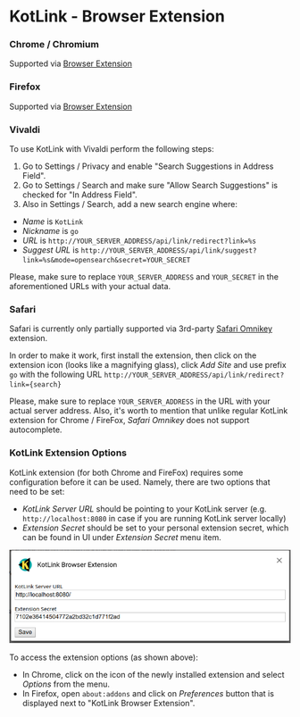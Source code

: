 # KotLink - Browser Extension

### Chrome / Chromium

Supported via [Browser Extension](https://chrome.google.com/webstore/detail/kotlink-browser-extension/cdkflkfieefihicjaidafmggjdnkakod)

### Firefox

Supported via [Browser Extension](https://addons.mozilla.org/en-US/firefox/addon/kotlink-browser-extension)

### Vivaldi

To use KotLink with Vivaldi perform the following steps:
1. Go to Settings / Privacy and enable "Search Suggestions in Address Field".
1. Go to Settings / Search and make sure "Allow Search Suggestions" is checked for "In Address Field".
1. Also in Settings / Search, add a new search engine where:
  - *Name* is `KotLink` 
  - *Nickname* is `go`
  - *URL* is `http://YOUR_SERVER_ADDRESS/api/link/redirect?link=%s`
  - *Suggest URL* is `http://YOUR_SERVER_ADDRESS/api/link/suggest?link=%s&mode=opensearch&secret=YOUR_SECRET`

Please, make sure to replace `YOUR_SERVER_ADDRESS` and `YOUR_SECRET` in the aforementioned URLs 
with your actual data.

### Safari

Safari is currently only partially supported via 3rd-party 
[Safari Omnikey](http://marioestrada.github.io/safari-omnikey/) extension.

In order to make it work, first install the extension, then click on the extension icon (looks like a magnifying glass), 
click *Add Site* and use prefix `go` with the following URL `http://YOUR_SERVER_ADDRESS/api/link/redirect?link={search}`

Please, make sure to replace `YOUR_SERVER_ADDRESS` in the URL with your actual server address. 
Also, it's worth to mention that unlike regular KotLink extension for Chrome / FireFox, 
*Safari Omnikey* does not support autocomplete.

### KotLink Extension Options

KotLink extension (for both Chrome and FireFox) requires some configuration before it can be used.
Namely, there are two options that need to be set:

* *KotLink Server URL* should be pointing to your KotLink server (e.g. `http://localhost:8080` 
in case if you are running KotLink server locally)
* *Extension Secret* should be set to your personal extension secret, which can be found in UI under *Extension Secret* menu item.

![Extension Options](https://raw.githubusercontent.com/ilya40umov/KotLink/master/docs/images/extension-options.png)

To access the extension options (as shown above):
* In Chrome, click on the icon of the newly installed extension and select *Options* from the menu.
* In Firefox, open `about:addons` and click on *Preferences* button that is displayed next to "KotLink Browser Extension".